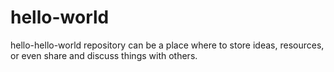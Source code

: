 # hello-world
hello-hello-world repository can be a place where to store ideas, resources, or even share and discuss things with others.
